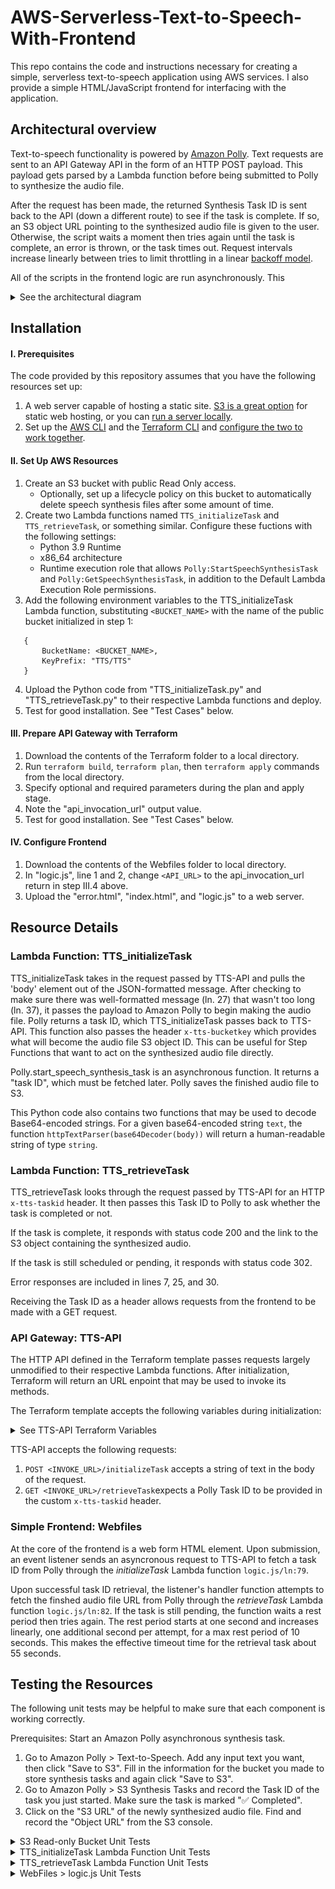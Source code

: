 # AWS-Serverless-Text-to-Speech-With-Frontend
This repo contains the code and instructions necessary for creating a simple, serverless text-to-speech application using AWS services. I also provide a simple HTML/JavaScript frontend for interfacing with the application.

## Architectural overview
Text-to-speech functionality is powered by [Amazon Polly](https://aws.amazon.com/polly/). Text requests are sent to an API Gateway API in the form of an HTTP POST payload. This payload gets parsed by a Lambda function before being submitted to Polly to synthesize the audio file.

After the request has been made, the returned Synthesis Task ID is sent back to the API (down a different route) to see if the task is complete. If so, an S3 object URL pointing to the synthesized audio file is given to the user. Otherwise, the script waits a moment then tries again until the task is complete, an error is thrown, or the task times out. Request intervals increase linearly between tries to limit throttling in a linear [backoff model](https://docs.aws.amazon.com/general/latest/gr/api-retries.html).

All of the scripts in the frontend logic are run asynchronously. This 

<details><Summary>See the architectural diagram</summary>

 ![Architecture of this project](Assets/Architectural-diagram.png)
</details>

## Installation
#### I. Prerequisites
The code provided by this repository assumes that you have the following resources set up: 
1. A web server capable of hosting a static site. [S3 is a great option](https://docs.aws.amazon.com/AmazonS3/latest/userguide/WebsiteHosting.html) for static web hosting, or you can [run a server locally](https://developer.mozilla.org/en-US/docs/Learn/Common_questions/Tools_and_setup/set_up_a_local_testing_server).
3. Set up the [AWS CLI](https://docs.aws.amazon.com/cli/latest/userguide/getting-started-install.html) and the [Terraform CLI](https://developer.hashicorp.com/terraform/tutorials/aws-get-started/install-cli) and [configure the two to work together](https://developer.hashicorp.com/terraform/tutorials/aws-get-started/aws-build).

#### II. Set Up AWS Resources

1. Create an S3 bucket with public Read Only access. 
   - Optionally, set up a lifecycle policy on this bucket to automatically delete speech synthesis files after some amount of time.
2. Create two Lambda functions named `TTS_initializeTask` and `TTS_retrieveTask`, or something similar. Configure these fuctions with the following settings: 
   - Python 3.9 Runtime
   - x86_64 architecture
   - Runtime execution role that allows `Polly:StartSpeechSynthesisTask` and `Polly:GetSpeechSynthesisTask`, in addition to the Default Lambda Execution Role permissions.
3. Add the following environment variables to the TTS_initializeTask Lambda function, substituting `<BUCKET_NAME>` with the name of the public bucket initialized in step 1:
```
   {
       BucketName: <BUCKET_NAME>,
       KeyPrefix: "TTS/TTS"
   }
```
4. Upload the Python code from "TTS_initializeTask.py" and "TTS_retrieveTask.py" to their respective Lambda functions and deploy.
5. Test for good installation. See "Test Cases" below.

#### III. Prepare API Gateway with Terraform
1. Download the contents of the Terraform folder to a local directory.
2. Run `terraform build`, `terraform plan`, then `terraform apply` commands from the local directory.
3. Specify optional and required parameters during the plan and apply stage.
4. Note the "api_invocation_url" output value.
5. Test for good installation. See "Test Cases" below.

#### IV. Configure Frontend
1. Download the contents of the Webfiles folder to local directory.
2. In "logic.js", line 1 and 2, change `<API_URL>` to the api_invocation_url return in step III.4 above.
3. Upload the "error.html", "index.html", and "logic.js" to a web server.

## Resource Details
### Lambda Function: TTS_initializeTask
TTS_initializeTask takes in the request passed by TTS-API and pulls the 'body' element out of the JSON-formatted message. After checking to make sure there was well-formatted message (ln. 27) that wasn't too long (ln. 37), it passes the payload to Amazon Polly to begin making the audio file. Polly returns a task ID, which TTS_initializeTask passes back to TTS-API. This function also passes the header `x-tts-bucketkey` which provides what will become the audio file S3 object ID. This can be useful for Step Functions that want to act on the synthesized audio file directly. 

Polly.start_speech_synthesis_task is an asynchronous function. It returns a "task ID", which must be fetched later. Polly saves the finished audio file to S3.

This Python code also contains two functions that may be used to decode Base64-encoded strings. For a given base64-encoded string `text`, the function `httpTextParser(base64Decoder(body))` will return a human-readable string of type `string`.

### Lambda Function: TTS_retrieveTask
TTS_retrieveTask looks through the request passed by TTS-API for an HTTP `x-tts-taskid` header. It then passes this Task ID to Polly to ask whether the task is completed or not. 

If the task is complete, it responds with status code 200 and the link to the S3 object containing the synthesized audio. 

If the task is still scheduled or pending, it responds with status code 302.

Error responses are included in lines 7, 25, and 30.

Receiving the Task ID as a header allows requests from the frontend to be made with a GET request.

### API Gateway: TTS-API
The HTTP API defined in the Terraform template passes requests largely unmodified to their respective Lambda functions. After initialization, Terraform will return an URL enpoint that may be used to invoke its methods. 

The Terraform template accepts the following variables during initialization:

<details><summary>See TTS-API Terraform Variables</summary>

|Variable|Description|
|---|---|
origin*|Defines the access-control-allow-origin variable in the API CORS policy. If hosting the frontend as an S3 static bucket, typically this takes the form http://bucket-name.s3-website[-/.]Region.amazonaws.com. If running the frontend on localhost, "*" is more appropriate.
initializeTask_lambda_name*|Name of the Lambda function containing the code from TTS_initializeTask.py. Typically, this is "TTS_initializeTask".
retrieveTask_lambda_name*|Name of the Lambda function containing the code from TTS_retrieveTask.py. Typically, this is "TTS_retrieveTask".
initializeTask_lambda_qualifier|The Alias name or version number of the initializeTask Lambda function. E.g., $LATEST, my-alias, or 1. Defaults to $LATEST.
retrieveTask_lambda_qualifier|The Alias name or version number of the retrieveTask Lambda function. E.g., $LATEST, my-alias, or 1. Defaults to $LATEST.
default_api_burst_limit|Defaults to 5 to avoid racking up charges.
default_api_rate_limit|Defaults to 5 to avoid racking up charges.

*Required
</details>

TTS-API accepts the following requests:
1. `POST <INVOKE_URL>/initializeTask` accepts a string of text in the body of the request.
2. `GET <INVOKE_URL>/retrieveTask`expects a Polly Task ID to be provided in the custom `x-tts-taskid` header.

### Simple Frontend: Webfiles
At the core of the frontend is a web form HTML element. Upon submission, an event listener sends an asyncronous request to TTS-API to fetch a task ID from Polly through the  *initializeTask*  Lambda function `logic.js/ln:79`. 

Upon successful task ID retrieval, the listener's handler function attempts to fetch the finshed audio file URL from Polly through the *retrieveTask* Lambda function `logic.js/ln:82`. If the task is still pending, the function waits a rest period then tries again. The rest period starts at one second and increases linearly, one additional second per attempt, for a max rest period of 10 seconds. This makes the effective timeout time for the retrieval task about 55 seconds.

## Testing the Resources
The following unit tests may be helpful to make sure that each component is working correctly.

Prerequisites: Start an Amazon Polly asynchronous synthesis task.
1. Go to Amazon Polly > Text-to-Speech. Add any input text you want, then click "Save to S3". Fill in the information for the bucket you made to store synthesis tasks and again click "Save to S3".
2. Go to Amazon Polly > S3 Synthesis Tasks and record the Task ID of the task you just started. Make sure the task is marked "✅ Completed". 
3. Click on the "S3 URL" of the newly synthesized audio file. Find and record the "Object URL" from the S3 console.

<Details><Summary>S3 Read-only Bucket Unit Tests</Summary>

* Attempt to open your Object URL from an Incognito window in your browser. If you can open it, then permissions are suitable adequately public.
</Details>

<Details><Summary>TTS_initializeTask Lambda Function Unit Tests</Summary>
==========================

**Test Case 1**:
```
{
   "body": "This is a test of the initialize task Lambda function"
}
```
**Expected response**: 
```
{
   "isBase64Encoded": False,
   "statusCode": 202,
   "headers": {"x-tts-bucketkey": <SOME_BUCKET_KEY>},
   "body": {"taskId": <SOME_TASK_ID>}
}
```
**Purpose**: Simulates a good request.

==========================

**Test Case 2**:
```
{
   "body": "a b c d e f g h i j k l m n o p q r s t u v w x y z a b c d e f g h i j k l m n o p q r s t u v w x y z"
}
```
**Expected response**: 
```
{
   "statusCode": 413,
   "body": "Your message is too long. Try again"
}
```
**Purpose**: Body > 50 words.

==========================

**Test Case 3**:
```
{
   "body": "ThisIsATestOfARequestWithFewerThanFiftyWordsButMoreThanThreeHundredCharacters ThisIsATestOfARequestWithFewerThanFiftyWordsButMoreThanThreeHundredCharacters ThisIsATestOfARequestWithFewerThanFiftyWordsButMoreThanThreeHundredCharacters ThisIsATestOfARequestWithFewerThanFiftyWordsButMoreThanThreeHundredCharacters"
}
```
**Expected response**: 
```
{
   "statusCode": 413,
   "body": "Your message is too long. Try again"
}
```
**Purpose**: Body > 300 characters.

==========================

**Test Case 4**:
```
{"resource": "/{tts+}", 
   "path": "/", 
   "httpMethod": "GET", 
   "headers": {
      "origin": "null",
      "httpMethod": "GET"
   },
   "isBase64Encoded": false
}
```
**Expected response**: 
```
{
  "statusCode": 400,
  "body": "ERROR: TTS payload not specified"
}
```
**Purpose**: Request with no body (for example, from a GET request)

</Details>

<details><summary>TTS_retrieveTask Lambda Function Unit Tests</summary>

==========================

**Test Case 1**:
```
{
   "body": ""
}
```
**Expected response**: 
```
{
   "statusCode": 400,
   "body": "ERROR: TaskID not specified in the x-tts-taskid header."
}
```
**Purpose**: Invalid GET request.

==========================

**Test Case 2**:
```
{
   "headers": {"x-tts-taskid": <YOUR_TASK_ID>}
}
```
**Expected response**: 
```
{
   "statusCode": 200,
   "body": "<BUCKET_OBJECT_URL>"
}
```
**Purpose**: GET valid, complete Task ID.

==========================

**Test Case 3**:
```
{
   "headers": {
      "x-tts-taskid": "EXAMPLE-fake-id-1234567"
   }
}
```
**Expected response**: 
```
{
  "statusCode": 400,
  "body": "ERROR: Invalid Task ID."
}
```
**Purpose**: Invalid Task ID.

==========================

</details>


<details><summary>WebFiles > logic.js Unit Tests</summary>

==========================

**Test Case 1**: Run in the browser console after loading "logic.js"
```
retrieveTask(<TASK_ID>);
```
**Expected response**: Console standard output. This may take a couple of tries.

```
sleep_time: 1000ms
Task retrieved successfully
```
**Purpose**: Confirm that *retrieveTask* works.

==========================

**Test Case 2**: Run in the browser console after loading "logic.js"
```
initializeTask();
```
**Expected response**: 
```
Requesting Task ID from AWS Polly
Requested Text: Input text here from <API_URL>/TTS_initializeTask
<NEW_TASK_ID>
```
**Purpose**: Confirm that *initializeTask* works and that a good API_URL has been loaded.

==========================

**Test Case 3**: Click the submit button

**Expected response**: After about 15 seconds, an S3 object URL to an audio file is provided. The audio file contains the text submitted in the form element.

**Purpose**: Test website function.

==========================
</details>